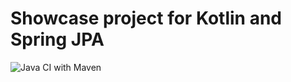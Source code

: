 # Showcase project for Kotlin and Spring JPA

![Java CI with Maven](https://github.com/sschleis/kotlin-spring-jpa/workflows/Java%20CI%20with%20Maven/badge.svg?branch=master)
